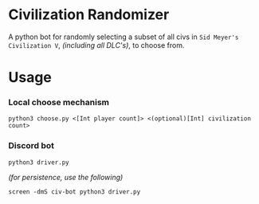 # Civilization Randomizer

A python bot for randomly selecting a subset of all civs in `Sid Meyer's Civilization V`, *(including all DLC's)*, to choose from.

# Usage

### Local choose mechanism

`python3 choose.py <[Int player count]> <(optional)[Int] civilization count>`

### Discord bot

`python3 driver.py`

*(for persistence, use the following)*

`screen -dmS civ-bot python3 driver.py`
